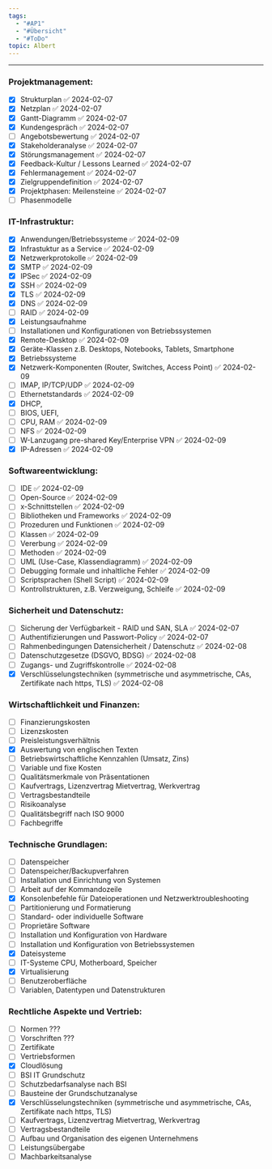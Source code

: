 ```yaml
---
tags:
  - "#AP1"
  - "#Übersicht"
  - "#ToDo"
topic: Albert
---
```



---

### Projektmanagement:

- [x] Strukturplan ✅ 2024-02-07
- [x] Netzplan ✅ 2024-02-07
- [x] Gantt-Diagramm ✅ 2024-02-07
- [x] Kundengespräch ✅ 2024-02-07
- [ ] Angebotsbewertung ✅ 2024-02-07
- [x] Stakeholderanalyse ✅ 2024-02-07
- [x] Störungsmanagement ✅ 2024-02-07
- [x] Feedback-Kultur / Lessons Learned ✅ 2024-02-07
- [x] Fehlermanagement ✅ 2024-02-07
- [x] Zielgruppendefinition ✅ 2024-02-07
- [x] Projektphasen: Meilensteine ✅ 2024-02-07
- [ ] Phasenmodelle

### IT-Infrastruktur:

- [x] Anwendungen/Betriebssysteme ✅ 2024-02-09
- [x] Infrastuktur as a Service ✅ 2024-02-09
- [x] Netzwerkprotokolle ✅ 2024-02-09
- [x] SMTP ✅ 2024-02-09
- [x] IPSec ✅ 2024-02-09
- [x] SSH ✅ 2024-02-09
- [x] TLS ✅ 2024-02-09
- [x] DNS ✅ 2024-02-09
- [ ] RAID ✅ 2024-02-09
- [x] Leistungsaufnahme
- [ ] Installationen und Konfigurationen von Betriebssystemen
- [x] Remote-Desktop ✅ 2024-02-09
- [x] Geräte-Klassen z.B. Desktops, Notebooks, Tablets, Smartphone
- [x] Betriebssysteme
- [x] Netzwerk-Komponenten (Router, Switches, Access Point) ✅ 2024-02-09
- [ ] IMAP, IP/TCP/UDP ✅ 2024-02-09
- [ ] Ethernetstandards ✅ 2024-02-09
- [x] DHCP, 
- [ ] BIOS, UEFI, 
- [ ] CPU, RAM ✅ 2024-02-09
- [ ] NFS ✅ 2024-02-09
- [ ] W-Lanzugang pre-shared Key/Enterprise VPN ✅ 2024-02-09
- [x] IP-Adressen ✅ 2024-02-09

### Softwareentwicklung:

- [ ] IDE ✅ 2024-02-09
- [ ] Open-Source ✅ 2024-02-09
- [ ] x-Schnittstellen ✅ 2024-02-09
- [ ] Bibliotheken und Frameworks ✅ 2024-02-09
- [ ] Prozeduren und Funktionen ✅ 2024-02-09
- [ ] Klassen ✅ 2024-02-09
- [ ] Vererbung ✅ 2024-02-09
- [ ] Methoden ✅ 2024-02-09
- [ ] UML (Use-Case, Klassendiagramm) ✅ 2024-02-09
- [ ] Debugging formale und inhaltliche Fehler ✅ 2024-02-09
- [ ] Scriptsprachen (Shell Script) ✅ 2024-02-09
- [ ] Kontrollstrukturen, z.B. Verzweigung, Schleife ✅ 2024-02-09

### Sicherheit und Datenschutz:

- [ ] Sicherung der Verfügbarkeit - RAID und SAN, SLA ✅ 2024-02-07
- [ ] Authentifizierungen und Passwort-Policy ✅ 2024-02-07
- [ ] Rahmenbedingungen Datensicherheit / Datenschutz ✅ 2024-02-08
- [ ] Datenschutzgesetze (DSGVO, BDSG) ✅ 2024-02-08
- [ ] Zugangs- und Zugriffskontrolle ✅ 2024-02-08
- [x] Verschlüsselungstechniken (symmetrische und asymmetrische, CAs, Zertifikate nach https, TLS) ✅ 2024-02-08

### Wirtschaftlichkeit und Finanzen:

- [ ] Finanzierungskosten
- [ ] Lizenzskosten
- [ ] Preisleistungsverhältnis
- [x] Auswertung von englischen Texten
- [ ] Betriebswirtschaftliche Kennzahlen (Umsatz, Zins)
- [ ] Variable und fixe Kosten
- [ ] Qualitätsmerkmale von Präsentationen
- [ ] Kaufvertrags, Lizenzvertrag Mietvertrag, Werkvertrag
- [ ] Vertragsbestandteile
- [ ] Risikoanalyse
- [ ] Qualitätsbegriff nach ISO 9000
- [ ] Fachbegriffe

### Technische Grundlagen:

- [ ] Datenspeicher
- [ ] Datenspeicher/Backupverfahren
- [ ] Installation und Einrichtung von Systemen
- [ ] Arbeit auf der Kommandozeile
- [x] Konsolenbefehle für Dateioperationen und Netzwerktroubleshooting
- [ ] Partitionierung und Formatierung
- [ ] Standard- oder individuelle Software
- [ ] Proprietäre Software
- [ ] Installation und Konfiguration von Hardware
- [ ] Installation und Konfiguration von Betriebssystemen
- [x] Dateisysteme
- [ ] IT-Systeme CPU, Motherboard, Speicher
- [x] Virtualisierung
- [ ] Benutzeroberfläche
- [ ] Variablen, Datentypen und Datenstrukturen

### Rechtliche Aspekte und Vertrieb:

- [ ] Normen ???
- [ ] Vorschriften ???
- [ ] Zertifikate
- [ ] Vertriebsformen
- [x] Cloudlösung
- [ ] BSI IT Grundschutz
- [ ] Schutzbedarfsanalyse nach BSI
- [ ] Bausteine der Grundschutzanalyse
- [x] Verschlüsselungstechniken (symmetrische und asymmetrische, CAs, Zertifikate nach https, TLS)
- [ ] Kaufvertrags, Lizenzvertrag Mietvertrag, Werkvertrag
- [ ] Vertragsbestandteile
- [ ] Aufbau und Organisation des eigenen Unternehmens
- [ ] Leistungsübergabe
- [ ] Machbarkeitsanalyse

